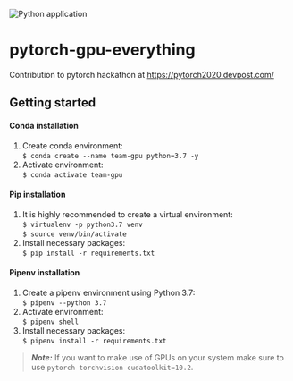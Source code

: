 ![Python application](https://github.com/lukasfolle/pytorch-gpu-everything/workflows/Python%20application/badge.svg)

# pytorch-gpu-everything
Contribution to pytorch hackathon at https://pytorch2020.devpost.com/

## Getting started

#### Conda installation

1. Create conda environment: \
`$ conda create --name team-gpu python=3.7 -y`
2. Activate environment: \
`$ conda activate team-gpu`

#### Pip installation

1. It is highly recommended to create a virtual environment: \
`$ virtualenv -p python3.7 venv` \
`$ source venv/bin/activate`
2. Install necessary packages: \
`$ pip install -r requirements.txt`

#### Pipenv installation

1. Create a pipenv environment using Python 3.7:\
`$ pipenv --python 3.7`
2. Activate environment: \
`$ pipenv shell`
3. Install necessary packages:\
`$ pipenv install -r requirements.txt`

> **_Note:_**  If you want to make use of GPUs on your system make sure to use `pytorch torchvision cudatoolkit=10.2`.
